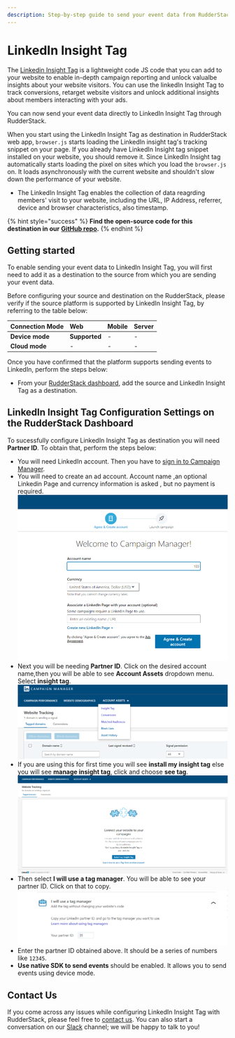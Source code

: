 ```yaml
---
description: Step-by-step guide to send your event data from RudderStack to LinkedIn Insight Tag.
---
```


# LinkedIn Insight Tag 

The [Linkedin Insight Tag](https://business.linkedin.com/marketing-solutions/insight-tag) is a lightweight code JS code that you can add to your website to enable in-depth campaign reporting and unlock valualbe insights about your website visitors. You can use the linkedIn Insight Tag to track conversions, retarget website visitors and unlock additional insights about members interacting with your ads.

You can now send your event data directly to LinkedIn Insight Tag through RudderStack.

When you start using the LinkedIn Insight Tag as destination in RudderStack web app, `browser.js` starts loading the LinkedIn insight tag's tracking snippet on your page. If you already have LinkedIn Insight tag snippet installed on your website, you should remove it. Since LinkedIn Insight tag automatically starts loading the pixel on sites which you load the `browser.js` on. It loads asynchronously with the current website and shouldn't slow down the performance of your website.

* The LinkedIn Insight Tag enables the collection of data reagrding members' visit to your website, including the URL, IP Address, referrer, device and browser characteristics, also timestamp.

{% hint style="success" %}
**Find the open-source code for this destination in our** [**GitHub repo**](https://github.com/rudderlabs/rudder-sdk-js/tree/production/integrations)**.**
{% endhint %}

## Getting started

To enable sending your event data to LinkedIn Insight Tag, you will first need to add it as a destination to the source from which you are sending your event data.

Before configuring your source and destination on the RudderStack, please verify if the source platform is supported by LinkedIn Insight Tag, by referring to the table below:

| **Connection Mode** | **Web** | **Mobile** | **Server** |
| :--- | :--- | :--- | :--- |
| **Device mode** | **Supported** | - | - |
| **Cloud mode** | - | - | - |

Once you have confirmed that the platform supports sending events to LinkedIn, perform the steps below:

* From your [RudderStack dashboard](https://app.rudderstack.com/), add the source and LinkedIn Insight Tag as a destination.

## LinkedIn Insight Tag Configuration Settings on the RudderStack Dashboard

To sucessfully configure LinkedIn Insight Tag as destination you will need **Partner ID**. To obtain that, perform the steps below:


* You will need LinkedIn account. Then you have to [sign in to Campaign Manager](https://www.linkedin.com/campaignmanager/login).
* You will need to create an ad account. Account name ,an optional Linkedin Page and currency information is asked , but no payment is required.
![Campaign Manager ad Account](../.gitbook/assets/Campaign_mg.png)
* Next you will be needing **Partner ID**. Click on the desired account name,then you will be able to see **Account Assets** dropdown menu. Select **insight tag**.
![Account Assets](../.gitbook/assets/Account_assets.png)
* If you are using this for first time you will see **install my insight tag** else you will see **manage insight tag**, click and choose **see tag**.
![Insight Tag](../.gitbook/assets/insight_tag.png)
* Then select **I will use a tag manager**. You will be able to see your partner ID. Click on that to copy.
![Partner ID](../.gitbook/assets/partner_id.png)
* Enter the partner ID obtained above. It should be a series of numbers like `12345`.
* **Use native SDK to send events** should be enabled. It allows you to send events using device mode.

## Contact Us

If you come across any issues while configuring LinkedIn Insight Tag with RudderStack, please feel free to [contact us](mailto:docs@rudderstack.com). You can also start a conversation on our [Slack](https://resources.rudderstack.com/join-rudderstack-slack) channel; we will be happy to talk to you!



